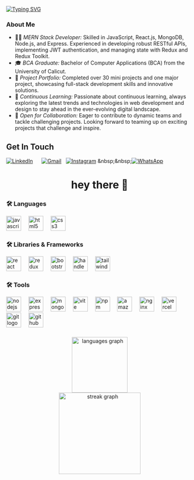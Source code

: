 [![Typing SVG](https://readme-typing-svg.herokuapp.com?font=Fira+Code&weight=700&size=25&pause=1000&color=FF3249&width=435&lines=I+am+Muhammed+Fahiz+K;Hello%2C+There)](https://git.io/typing-svg)


### About Me

- 👨‍💻 *MERN Stack Developer:* Skilled in JavaScript, React.js, MongoDB, Node.js, and Express. Experienced in developing robust RESTful APIs, implementing JWT authentication, and managing state with Redux and Redux Toolkit.
- 🎓 *BCA Graduate:* Bachelor of Computer Applications (BCA) from the University of Calicut.
 - 📂 *Project Portfolio:* Completed over 30 mini projects and one major project, showcasing full-stack development skills and innovative solutions.
- 🚀 *Continuous Learning:* Passionate about continuous learning, always exploring the latest trends and technologies in web development and design to stay ahead in the ever-evolving digital landscape.
- 🤝 *Open for Collaboration:* Eager to contribute to dynamic teams and tackle challenging projects. Looking forward to teaming up on exciting projects that challenge and inspire.



##  Get In Touch
[![LinkedIn](https://img.shields.io/badge/LinkedIn-%230077B5.svg?logo=linkedin&logoColor=white)](https://www.linkedin.com/in/minhaj-kc-a7b118308) &nbsp;&nbsp;
&nbsp;&nbsp;[![Gmail](https://img.shields.io/badge/Gmail-%23D14836.svg?logo=Gmail&logoColor=white)](mailto:fahizk100@gmiail.com)
&nbsp;&nbsp;[![Instagram](https://img.shields.io/badge/Instagram-%23E4405F.svg?logo=Instagram&logoColor=white)]([https://instagram.com/fahiz_._k](https://www.instagram.com/fahiz_._k))
&nbsp;&nbsp;[![WhatsApp](https://img.shields.io/badge/WhatsApp-25D366?logo=whatsapp&logoColor=white)](https://wa.me/9961130563)



###

###

<h1 align="center">hey there 👋</h1>

###
<h3 align="left">🛠 Languages</h3>

<div align="left">
  <img src="https://skillicons.dev/icons?i=js" height="40" alt="javascript logo" />
  <img width="12" />
  <img src="https://skillicons.dev/icons?i=html" height="40" alt="html5 logo" />
  <img width="12" />
  <img src="https://cdn.simpleicons.org/css3/1572B6" height="40" alt="css3 logo" />
</div>

<h3 align="left">🛠 Libraries & Frameworks</h3>

<div align="left">
  <img src="https://skillicons.dev/icons?i=react" height="40" alt="react logo" />
  <img width="12" />
  <img src="https://skillicons.dev/icons?i=redux" height="40" alt="redux logo" />
  <img width="12" />
  <img src="https://cdn.jsdelivr.net/gh/devicons/devicon/icons/bootstrap/bootstrap-original.svg" height="40" alt="bootstrap logo" />
  <img width="12" />
  <img src="https://cdn.simpleicons.org/handlebarsdotjs/000000" height="40" alt="handlebars logo" />
  <img width="12" />
  <img src="https://skillicons.dev/icons?i=tailwind" height="40" alt="tailwindcss logo" />
</div>

<h3 align="left">🛠 Tools</h3>

<div align="left">
  <img src="https://skillicons.dev/icons?i=nodejs" height="40" alt="nodejs logo" />
  <img width="12" />
  <img src="https://skillicons.dev/icons?i=express" height="40" alt="express logo" />
  <img width="12" />
  <img src="https://skillicons.dev/icons?i=mongodb" height="40" alt="mongodb logo" />
  <img width="12" />
  <img src="https://skillicons.dev/icons?i=vite" height="40" alt="vite logo" />
  <img width="12" />
  <img src="https://cdn.jsdelivr.net/gh/devicons/devicon/icons/npm/npm-original-wordmark.svg" height="40" alt="npm logo" />
  <img width="12" />
  <img src="https://skillicons.dev/icons?i=aws" height="40" alt="amazonwebservices logo" />
  <img width="12" />
  <img src="https://cdn.simpleicons.org/nginx/009639" height="40" alt="nginx logo" />
  <img width="12" />
  <img src="https://skillicons.dev/icons?i=vercel" height="40" alt="vercel logo" />
  <img width="12" />
  <img src="https://cdn.jsdelivr.net/gh/devicons/devicon/icons/git/git-original.svg" height="40" alt="git logo" />
  <img width="12" />
  <img src="https://skillicons.dev/icons?i=github" height="40" alt="github logo" />
</div>


###
<div align="center">

  <img src="https://github-readme-stats.vercel.app/api/top-langs?username=muhammedfahizk&locale=en&hide_title=false&layout=compact&card_width=320&langs_count=5&theme=dracula&hide_border=false" height="150" alt="languages graph" />
</div>




<div align="center">
  <img src="https://streak-stats.demolab.com?user=muhammedfahizk&locale=en&mode=daily&theme=dark&hide_border=false&border_radius=5&order=3" height="220" alt="streak graph"  />
</div>



###

